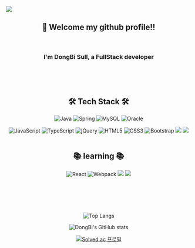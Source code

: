 
<img src="https://capsule-render.vercel.app/api?type=Waving&color=gradient&height=200&section=header&text=dongbi's%20GitHub&fontAlign=69&fontAlignY=40"/>

<div align="center"> 
  <h2>
 🙌 Welcome my github profile!! 
  </h2>
<br>
   <h3>
    I'm DongBi Sull, a FullStack developer 
    </h3>
<br>
<br>
<br>
<div>
 <h2> 🛠 Tech Stack 🛠</h2>

![Java](https://img.shields.io/badge/java-%23ED8B00.svg?style=for-the-badge&logo=java&logoColor=white)
![Spring](https://img.shields.io/badge/spring-%236DB33F.svg?style=for-the-badge&logo=spring&logoColor=white)
![MySQL](https://img.shields.io/badge/mysql-%2300f.svg?style=for-the-badge&logo=mysql&logoColor=white)
![Oracle](https://img.shields.io/badge/Oracle-F80000?style=for-the-badge&logo=oracle&logoColor=white)

![JavaScript](https://img.shields.io/badge/javascript-%23323330.svg?style=for-the-badge&logo=javascript&logoColor=%23F7DF1E) 
![TypeScript](https://img.shields.io/badge/typescript-%23007ACC.svg?style=for-the-badge&logo=typescript&logoColor=white) 
![jQuery](https://img.shields.io/badge/jquery-%230769AD.svg?style=for-the-badge&logo=jquery&logoColor=white)
![HTML5](https://img.shields.io/badge/html5-%23E34F26.svg?style=for-the-badge&logo=html5&logoColor=white) 
![CSS3](https://img.shields.io/badge/css3-%231572B6.svg?style=for-the-badge&logo=css3&logoColor=white) ![Bootstrap](https://img.shields.io/badge/bootstrap-%23563D7C.svg?style=for-the-badge&logo=bootstrap&logoColor=white)
<img src="https://img.shields.io/badge/github-181717?style=for-the-badge&logo=github&logoColor=white">
<img src="https://img.shields.io/badge/git-F05032?style=for-the-badge&logo=git&logoColor=white">
<br>
 <br>
 <h2>📚 learning 📚</h2>

![React](https://img.shields.io/badge/react-%2320232a.svg?style=for-the-badge&logo=react&logoColor=%2361DAFB)
 ![Webpack](https://img.shields.io/badge/webpack-%238DD6F9.svg?style=for-the-badge&logo=webpack&logoColor=black)
 <img src="https://img.shields.io/badge/linux-FCC624?style=for-the-badge&logo=linux&logoColor=black">
 <img src="https://img.shields.io/badge/springboot-6DB33F?style=for-the-badge&logo=springboot&logoColor=white">

<br>
<br>
<br>

</div>
<br>

 ![Top Langs](https://github-readme-stats.vercel.app/api/top-langs/?username=DONGBISULL&layout=compact&theme=tokyonight)

 ![DongBi's GitHub stats](https://github-readme-stats.vercel.app/api?username=DONGBISULL&show_icons=true&theme=transparent)
 
 [![Solved.ac
프로필](http://mazassumnida.wtf/api/generate_badge?boj=db7734)](https://solved.ac/db7734)


